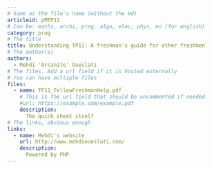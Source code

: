 ```yaml
---
# Same as the file's name (without the md)
articleid: pMTP11
# Can be: maths, archi, prog, algo, elec, phys, en (for english)
category: prog
# The title
title: Understanding TP11: A freshman's guide for other freshmen
# The author(s)
authors:
  - Mehdi 'Arcanite' Oueslati
# The files. Add a url field if it is hosted externally
# You can have multiple files
files:
  - name: TP11_FellowFreshmanHelp.pdf
    # This is the url field that should be uncommented if needed.
    #url: https://example.com/example.pdf
    description:
      The quick sheet itself
# The links, obvious enough
links:
  - name: Mehdi's website
    url: http://www.mehdioueslati.com/
    description:
      Powered by PHP
---
```

